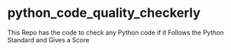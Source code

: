 # python_code_quality_checkerly
This Repo has the code to check any Python code if it Follows the Python Standard and Gives a Score 
